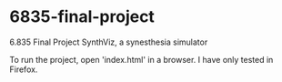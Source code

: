 # 6835-final-project
6.835 Final Project SynthViz, a synesthesia simulator

To run the project, open 'index.html' in a browser.  I have only tested in Firefox.
